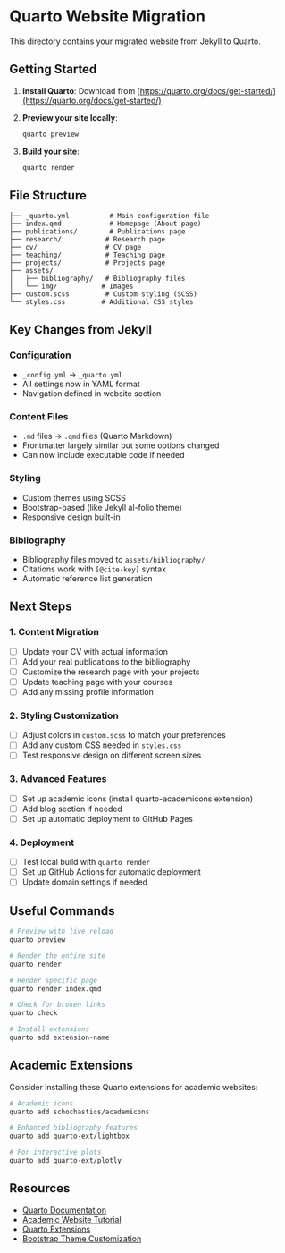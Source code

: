 # Quarto Website Migration

This directory contains your migrated website from Jekyll to Quarto.

## Getting Started

1. **Install Quarto**: Download from [https://quarto.org/docs/get-started/](https://quarto.org/docs/get-started/)

2. **Preview your site locally**:
   ```bash
   quarto preview
   ```

3. **Build your site**:
   ```bash
   quarto render
   ```

## File Structure

```
├── _quarto.yml          # Main configuration file
├── index.qmd            # Homepage (About page)
├── publications/        # Publications page
├── research/           # Research page  
├── cv/                 # CV page
├── teaching/           # Teaching page
├── projects/           # Projects page
├── assets/
│   ├── bibliography/   # Bibliography files
│   └── img/           # Images
├── custom.scss         # Custom styling (SCSS)
└── styles.css         # Additional CSS styles
```

## Key Changes from Jekyll

### Configuration
- `_config.yml` → `_quarto.yml`
- All settings now in YAML format
- Navigation defined in website section

### Content Files
- `.md` files → `.qmd` files (Quarto Markdown)
- Frontmatter largely similar but some options changed
- Can now include executable code if needed

### Styling
- Custom themes using SCSS
- Bootstrap-based (like Jekyll al-folio theme)
- Responsive design built-in

### Bibliography
- Bibliography files moved to `assets/bibliography/`
- Citations work with `[@cite-key]` syntax
- Automatic reference list generation

## Next Steps

### 1. Content Migration
- [ ] Update your CV with actual information
- [ ] Add your real publications to the bibliography
- [ ] Customize the research page with your projects
- [ ] Update teaching page with your courses
- [ ] Add any missing profile information

### 2. Styling Customization
- [ ] Adjust colors in `custom.scss` to match your preferences
- [ ] Add any custom CSS needed in `styles.css`
- [ ] Test responsive design on different screen sizes

### 3. Advanced Features
- [ ] Set up academic icons (install quarto-academicons extension)
- [ ] Add blog section if needed
- [ ] Set up automatic deployment to GitHub Pages

### 4. Deployment
- [ ] Test local build with `quarto render`
- [ ] Set up GitHub Actions for automatic deployment
- [ ] Update domain settings if needed

## Useful Commands

```bash
# Preview with live reload
quarto preview

# Render the entire site
quarto render

# Render specific page
quarto render index.qmd

# Check for broken links
quarto check

# Install extensions
quarto add extension-name
```

## Academic Extensions

Consider installing these Quarto extensions for academic websites:

```bash
# Academic icons
quarto add schochastics/academicons

# Enhanced bibliography features  
quarto add quarto-ext/lightbox

# For interactive plots
quarto add quarto-ext/plotly
```

## Resources

- [Quarto Documentation](https://quarto.org/docs/)
- [Academic Website Tutorial](https://www.marvinschmitt.com/blog/website-tutorial-quarto/)
- [Quarto Extensions](https://quarto.org/docs/extensions/)
- [Bootstrap Theme Customization](https://quarto.org/docs/output-formats/html-themes.html)
